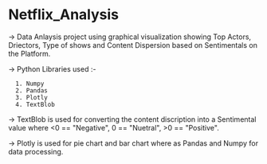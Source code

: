# Netflix_Analysis

-> Data Anlaysis project using graphical visualization showing Top Actors, Driectors, Type of shows and Content Dispersion based on Sentimentals on the Platform.

-> Python Libraries used :- 
      
      1. Numpy
      2. Pandas
      3. Plotly
      4. TextBlob
      
 -> TextBlob is used for converting the content discription into a Sentimental value where <0 == "Negative", 0 == "Nuetral", >0 == "Positive".
 
 -> Plotly is used for pie chart and bar chart where as Pandas and Numpy for data processing.
 
   
